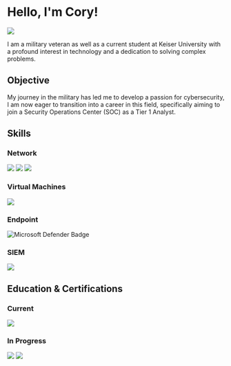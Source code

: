 # Hello, I'm Cory!
<a href="https://www.linkedin.com/in/corypetertremblay/" target="_blank" rel="noopener noreferrer">
  <img src="https://img.shields.io/badge/-LinkedIn-0072b1?&style=for-the-badge&logo=linkedin&logoColor=white" />
</a>

I am a military veteran as well as a current student at Keiser University with a profound interest in technology and a dedication to solving complex problems. 

## Objective
My journey in the military has led me to develop a passion for cybersecurity, I am now eager to transition into a career in this field, specifically aiming to join a Security Operations Center (SOC) as a Tier 1 Analyst.

## Skills

### Network
<div>
   <img src="https://img.shields.io/badge/Linux-000000?style=for-the-badge&logo=linux&logoColor=white" /> 
   <img src="https://img.shields.io/badge/Pi--hole-96060C?style=for-the-badge&logo=raspberry-pi&logoColor=red" />
   <img src="https://img.shields.io/badge/SQL-Database-orange?style=for-the-badge&logo=sql&logoColor=white" />

</div>

### Virtual Machines
<div>
   <img src="https://img.shields.io/badge/Oracle%20VirtualBox-183A61?style=for-the-badge&logo=virtualbox&logoColor=blue" />

</div>

### Endpoint
<div>
  <img src="https://img.shields.io/badge/-Microsoft%20Defender-ADD8E6?style=for-the-badge&logo=microsoft&logoColor=white" alt="Microsoft Defender Badge" />

</div>

### SIEM
<div>
   <img src="https://img.shields.io/badge/-Wireshark-1679A7?&style=for-the-badge&logo=Wireshark&logoColor=white" />

</div>

## Education & Certifications

### Current
<div>
  <img src="https://img.shields.io/badge/CCST%20Cybersecurity-2E4C6D?style=for-the-badge&logo=security&logoColor=white" />
  
</div>

### In Progress
<div>
  <img src="https://img.shields.io/badge/Keiser%20University-004a99?style=for-the-badge&logo=academia&logoColor=white" />
  <img src="https://img.shields.io/badge/Google%20Cybersecurity-4285F4?style=for-the-badge&logo=google&logoColor=white" />
</div>
